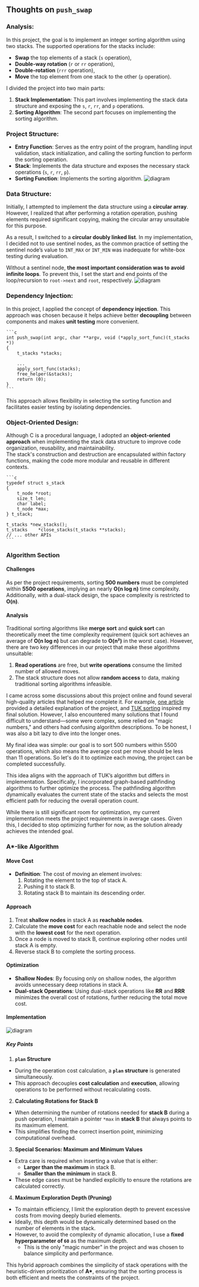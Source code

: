 ## Thoughts on `push_swap`

### Analysis:

In this project, the goal is to implement an integer sorting algorithm using two stacks. The supported operations for the stacks include:

- **Swap** the top elements of a stack (`s` operation),
- **Double-way rotation** (`r` or `rr` operation),
- **Double-rotation** (`rrr` operation),
- **Move** the top element from one stack to the other (`p` operation).

I divided the project into two main parts:
1. **Stack Implementation**: This part involves implementing the stack data structure and exposing the `s`, `r`, `rr`, and `p` operations.
2. **Sorting Algorithm**: The second part focuses on implementing the sorting algorithm.

### Project Structure:

- **Entry Function**: Serves as the entry point of the program, handling input validation, stack initialization, and calling the sorting function to perform the sorting operation.
- **Stack**: Implements the data structure and exposes the necessary stack operations (`s`, `r`, `rr`, `p`).
- **Sorting Function**: Implements the sorting algorithm.
![diagram](./imgs/push_swap_1.png)

### Data Structure:
Initially, I attempted to implement the data structure using a **circular array**. However, I realized that after performing a rotation operation, pushing elements required significant copying, making the circular array unsuitable for this purpose.

As a result, I switched to a **circular doubly linked list**. In my implementation, I decided not to use sentinel nodes, as the common practice of setting the sentinel node’s value to `INT_MAX` or `INT_MIN` was inadequate for white-box testing during evaluation.

Without a sentinel node, **the most important consideration was to avoid infinite loops**. To prevent this, I set the start and end points of the loop/recursion to `root->next` and `root`, respectively.
![diagram](./imgs/push_swap_2.png)

### Dependency Injection:
In this project, I applied the concept of **dependency injection**. This approach was chosen because it helps achieve better **decoupling** between components and makes **unit testing** more convenient.

    ```c
    int push_swap(int argc, char **argv, void (*apply_sort_func)(t_stacks *))
    {
        t_stacks *stacks;

        ...
        apply_sort_func(stacks);
        free_helper(&stacks);
        return (0);
    }
    ```
This approach allows flexibility in selecting the sorting function and facilitates easier testing by isolating dependencies.

### Object-Oriented Design:
Although C is a procedural language, I adopted an **object-oriented approach** when implementing the stack data structure to improve code organization, reusability, and maintainability.  
The stack's construction and destruction are encapsulated within factory functions, making the code more modular and reusable in different contexts.

    ```c
    typedef struct s_stack
    {
        t_node *root;
        size_t len;
        char label;
        t_node *max;
    } t_stack;

    t_stacks *new_stacks();
    t_stacks	*close_stacks(t_stacks **stacks);
    // ... other APIs
    ```
### Algorithm Section

#### Challenges

As per the project requirements, sorting **500 numbers** must be completed within **5500 operations**, implying an nearly **O(n log n)** time complexity. Additionally, with a dual-stack design, the space complexity is restricted to **O(n)**.

#### Analysis

Traditional sorting algorithms like **merge sort** and **quick sort** can theoretically meet the time complexity requirement (quick sort achieves an average of **O(n log n)** but can degrade to **O(n²)** in the worst case). However, there are two key differences in our project that make these algorithms unsuitable:

1. **Read operations** are free, but **write operations** consume the limited number of allowed moves.
2. The stack structure does not allow **random access** to data, making traditional sorting algorithms infeasible.

I came across some discussions about this project online and found several high-quality articles that helped me complete it. For example, [one article](https://medium.com/@jamierobertdawson/push-swap-the-least-amount-of-moves-with-two-stacks-d1e76a71789a) provided a detailed explanation of the project, and [TUK sorting](https://medium.com/@ayogun/push-swap-c1f5d2d41e97) inspired my final solution. However, I also encountered many solutions that I found difficult to understand—some were complex, some relied on "magic numbers," and others had confusing algorithm descriptions. To be honest, I was also a bit lazy to dive into the longer ones.

My final idea was simple: our goal is to sort 500 numbers within 5500 operations, which also means the average cost per move should be less than 11 operations. So let's do it to optimize each moving, the project can be completed successfully.

This idea aligns with the approach of TUK’s algorithm but differs in implementation. Specifically, I incorporated graph-based pathfinding algorithms to further optimize the process. The pathfinding algorithm dynamically evaluates the current state of the stacks and selects the most efficient path for reducing the overall operation count.

While there is still significant room for optimization, my current implementation meets the project requirements in average cases. Given this, I decided to stop optimizing further for now, as the solution already achieves the intended goal.

### A\*-like Algorithm

#### Move Cost

- **Definition**: The cost of moving an element involves:
  1. Rotating the element to the top of stack A.
  2. Pushing it to stack B.
  3. Rotating stack B to maintain its descending order.

#### Approach

1. Treat **shallow nodes** in stack A as **reachable nodes**.
2. Calculate the **move cost** for each reachable node and select the node with the **lowest cost** for the next operation.
3. Once a node is moved to stack B, continue exploring other nodes until stack A is empty.
4. Reverse stack B to complete the sorting process.

#### Optimization

- **Shallow Nodes**: By focusing only on shallow nodes, the algorithm avoids unnecessary deep rotations in stack A.
- **Dual-stack Operations**: Using dual-stack operations like **RR** and **RRR** minimizes the overall cost of rotations, further reducing the total move cost.

#### Implementation

![diagram](../pseudo_code/push_swap.png)

##### Key Points

1. **`plan` Structure**
- During the operation cost calculation, a **`plan` structure** is generated simultaneously.
- This approach decouples **cost calculation** and **execution**, allowing operations to be performed without recalculating costs.

2. **Calculating Rotations for Stack B**
- When determining the number of rotations needed for **stack B** during a push operation, I maintain a pointer `*max` in **stack B** that always points to its maximum element.
- This simplifies finding the correct insertion point, minimizing computational overhead.

3. **Special Scenarios: Maximum and Minimum Values**
- Extra care is required when inserting a value that is either:
  - **Larger than the maximum** in stack B.
  - **Smaller than the minimum** in stack B.
- These edge cases must be handled explicitly to ensure the rotations are calculated correctly.

4. **Maximum Exploration Depth (Pruning)**
- To maintain efficiency, I limit the exploration depth to prevent excessive costs from moving deeply buried elements.
- Ideally, this depth would be dynamically determined based on the number of elements in the stack.
- However, to avoid the complexity of dynamic allocation, I use a **fixed hyperparameter of `60`** as the maximum depth.
  - This is the only "magic number" in the project and was chosen to balance simplicity and performance.

This hybrid approach combines the simplicity of stack operations with the heuristic-driven prioritization of **A\***, ensuring that the sorting process is both efficient and meets the constraints of the project.
